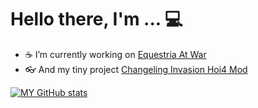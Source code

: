# Hello there, I'm ... 💻

- ☕ I’m currently working on [Equestria At War](https://github.com/EaW-Team/equestria_dev)
- 👓 And my tiny project      [Changeling Invasion Hoi4 Mod](https://github.com/HiDude123/Changeling-Invasion-Hoi4-Mod)

[![MY GitHub stats](https://github-readme-stats.vercel.app/api?username=HiDude123&show_icons=true&theme=nord&hide=prs,issues,stars)](https://github.com/anuraghazra/github-readme-stats)
